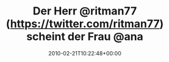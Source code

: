 ---
retweeted: false
source: <a href="http://twitter.com" rel="nofollow">Twitter Web Client</a>
entities:
  hashtags: []
  symbols: []
  user_mentions:
  - name: David Rosa
    screen_name: ritman77
    indices:
    - '9'
    - '18'
    id_str: '800891891759710208'
    id: '800891891759710208'
  - name: Sophie Dollinger
    screen_name: Analyze
    indices:
    - '36'
    - '44'
    id_str: '14384558'
    id: '14384558'
  urls: []
display_text_range:
- '0'
- '94'
favorite_count: '0'
id_str: '9424459912'
truncated: false
retweet_count: '0'
id: '9424459912'
created_at: Sun Feb 21 10:22:48 +0000 2010
favorited: false
full_text: Der Herr [@ritman77](https://twitter.com/ritman77) scheint der Frau [@analyze](https://twitter.com/analyze)
  ca. 12 Hektar Möbelstellfläche vermacht zu haben.
lang: de
tags:
- pesos/twitter
date: '2010-02-21T10:22:48+00:00'
src: https://twitter.com/bascht/status/9424459912
original_url: https://twitter.com/bascht/status/9424459912
type: twitter_tweet
text: Der Herr [@ritman77](https://twitter.com/ritman77) scheint der Frau [@analyze](https://twitter.com/analyze)
  ca. 12 Hektar Möbelstellfläche vermacht zu haben.
title: Der Herr @ritman77 (https://twitter.com/ritman77) scheint der Frau @ana

---